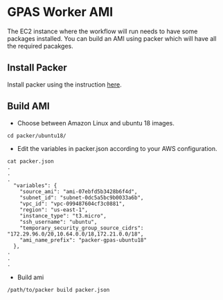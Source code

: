 # GPAS Worker AMI

The EC2 instance where the workflow will run needs to have some packages installed. You can build an AMI using packer which will have all the required pacakges. 

## Install Packer 
Install packer using the instruction [here](https://www.packer.io/intro/getting-started/install.html#precompiled-binaries). 

## Build AMI

- Choose between Amazon Linux and ubuntu 18 images. 

```
cd packer/ubuntu18/
```

- Edit the variables in packer.json according to your AWS configuration. 
```
cat packer.json 
.
.
.
  "variables": {
    "source_ami": "ami-07ebfd5b3428b6f4d",
    "subnet_id": "subnet-0dc5a5bc9b0033a6b",
    "vpc_id": "vpc-099487604cf3c0881",
    "region": "us-east-1",
    "instance_type": "t3.micro",
    "ssh_username": "ubuntu",
    "temporary_security_group_source_cidrs": "172.29.96.0/20,10.64.0.0/18,172.21.0.0/18",
    "ami_name_prefix": "packer-gpas-ubuntu18"
  },
.
.
.
```

- Build ami
```
/path/to/packer build packer.json
```
